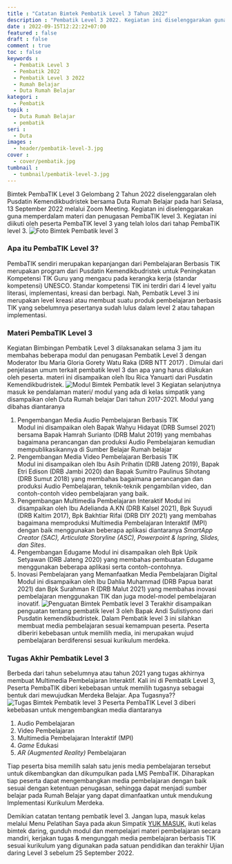 ```yaml
---
title : "Catatan Bimtek Pembatik Level 3 Tahun 2022"
description : "Pembatik Level 3 2022. Kegiatan ini diselenggarakan guna memperdalam materi dan penugasan PembaTIK level 3 Yuk simak ya"
date : 2022-09-15T12:22:22+07:00
featured : false
draft : false
comment : true
toc : false
keywords : 
  - Pembatik Level 3
  - Pembatik 2022
  - Pembatik Level 3 2022
  - Rumah Belajar
  - Duta Rumah Belajar
kategori : 
  - Pembatik
topik :
  - Duta Rumah Belajar
  - pembatik
seri : 
  - Duta
images : 
  - header/pembatik-level-3.jpg
cover : 
  - cover/pembatik.jpg
tumbnail : 
  - tumbnail/pembatik-level-3.jpg
---
```


Bimtek PembaTIK Level 3 Gelombang 2 Tahun 2022 diselenggaralan oleh Pusdatin Kemendikbudristek bersama Duta Rumah Belajar pada hari Selasa, 13 September 2022 melalui Zoom Meeting. Kegiatan ini diselenggarakan guna memperdalam materi dan penugasan PembaTIK level 3. Kegiatan ini diikuti oleh peserta PembaTIK level 3 yang telah lolos dari tahap PembaTIK level 3.
![Foto Bimtek Pembatik level 3](/images/drb21/bimtek-pembatik/bimtek-pembatik-level-3-2022.jpg)
### Apa itu PembaTIK Level 3?
PembaTIK sendiri merupakan kepanjangan dari Pembelajaran Berbasis TIK merupakan program dari Pusdatin Kemendikbudristek untuk Peningkatan Kompetensi TIK Guru yang mengacu pada kerangka kerja (standar kompetensi) UNESCO. Standar kompetensi TIK ini terdiri dari 4 level yaitu literasi, implementasi, kreasi dan berbagi. Nah, Pembatik Level 3 ini merupakan level kreasi atau membuat suatu produk pembelajaran berbasis TIK yang sebelumnya pesertanya sudah lulus dalam level 2 atau tahapan implementasi.

### Materi PembaTIK Level 3
Kegiatan Bimbingan Pembatik Level 3 dilaksanakan selama 3 jam itu membahas beberapa modul dan penugasan Pembatik Level 3 dengan Moderator Ibu Maria Gloria Gorety Watu Raka (DRB NTT 2017) . 
Dimulai dari penjelasan umum terkait pembatik level 3 dan apa yang harus dilakukan oleh peserta. materi ini disampaikan oleh Ibu Rica Yanuarti dari Pusdatin Kemendikbudristek. 
![Modul Bimtek Pembatik level 3](/images/drb21/bimtek-pembatik/modul-pembatik-level-3-2022.jpg)
Kegiatan selanjutnya masuk ke pendalaman materi/ modul yang ada di kelas simpatik yang disampaikan oleh Duta Rumah belajar Dari tahun 2017-2021. Modul yang dibahas diantaranya
1. Pengembangan Media Audio Pembelajaran Berbasis TIK    
Modul ini disampaikan oleh Bapak Wahyu Hidayat (DRB Sumsel 2021) bersama Bapak Hamrah Surianto (DRB Malut 2019) yang membahas bagaimana perancangan dan produksi Audio Pembelajaran kemudian mempublikasikannya di Sumber Belajar Rumah belajar
2. Pengembangan Media Video Pembelajaran Berbasis TIK    
Modul ini disampaikan oleh Ibu Asih Prihatin (DRB Jateng 2019), Bapak Etri Edison (DRB Jambi 2020) dan Bapak Sumitro Paulinus Sihotang (DRB Sumut 2018) yang membahas bagaimana perancangan dan produksi Audio Pembelajaran, teknik-teknik pengambilan video, dan contoh-contoh video pembelajaran yang baik.
3. Pengembangan Multimedia Pembelajaran Interaktif
Modul ini disampaikan oleh Ibu Adelianda A.KN (DRB Kalsel 2021), Bpk Suyudi (DRB Kaltim 2017), Bpk Bakhtiar Rifai (DRB DIY 2021) yang membahas bagaimana memproduksi Multimedia Pembelajaran Interaktif (MPI) dengan baik menggunakan beberapa aplikasi diantaranya *SmartApp Creator (SAC), Articulate Storyline (ASC), Powerpoint & Ispring, Slides, dan Sites*.
4. Pengembangan Edugame
Modul ini disampaikan oleh Bpk Upik Setyawan (DRB Jateng 2020) yang membahas pembuatan Edugame menggunakan beberapa aplikasi serta contoh-contohnya.
5. Inovasi Pembelajaran yang Memanfaatkan Media Pembelajaran Digital
Modul ini disampaikan oleh Ibu Dahlia Muhammad (DRB Papua barat 2021) dan Bpk Surahman R (DRB Malut 2021) yang membahas inovasi pembelajaran menggunakan TIK dan juga model-model pembelajaran inovatif.
![Penguatan Bimtek Pembatik level 3](/images/drb21/bimtek-pembatik/akhir-pembatik-level-3-2022.jpg)
Terakhir disampaikan penguatan tentang pembatik level 3 oleh Bapak Andi Sulistiyono dari Pusdatin kemendikbudristek. Dalam Pembatik level 3 ini silahkan membuat media pembelajaran sesuai kemampuan peserta. Peserta diberiri kebebasan untuk memilih media, ini merupakan wujud pembelajaran berdiferensi sesuai kurikulum merdeka.

### Tugas Akhir Pembatik Level 3
Berbeda dari tahun sebelumnya atau tahun 2021 yang tugas akhirnya membuat Multimedia Pembelajaran Interaktif. Kali ini di Pembatik Level 3, Peserta PembaTIK diberi kebebasan untuk memilih tugasnya sebagai bentuk dari mewujudkan Merdeka Belajar. Apa Tugasnya??
![Tugas Bimtek Pembatik level 3](/images/drb21/bimtek-pembatik/tugas-pembatik-level-3-2022.jpg)
Peserta PembaTIK Level 3 diberi kebebasan untuk mengembangkan media diantaranya 
1. Audio Pembelajaran
2. Video Pembelajaran
3. Multimedia Pembelajaran Interaktif (MPI)
4. *Game* Edukasi
5. *AR (Augmented Reality)* Pembelajaran

Tiap peserta bisa memilih salah satu jenis media pembelajaran tersebut untuk dikembangkan dan dikumpulkan pada LMS PembaTIK. Diharapkan tiap peserta dapat mengembangkan media pembelajaran dengan baik sesuai dengan ketentuan penugasan, sehingga dapat menjadi sumber belajar pada Rumah Belajar yang dapat dimanfaatkan untuk mendukung Implementasi Kurikulum Merdeka.

Demikian catatan tentang pembatik level 3. Jangan lupa, masuk kelas melalui Menu Pelatihan Saya pada akun Simpatik [YUK MASUK](https://simpatik.belajar.kemdikbud.go.id/), ikuti kelas bimtek daring, gunduh modul dan mempelajari materi pembelajaran secara mandiri, kerjakan tugas & mengunggah media pembelajaran berbasis TIK sesuai kurikulum yang digunakan pada satuan pendidikan dan terakhir Ujian daring Level 3 sebelum 25 September 2022.
